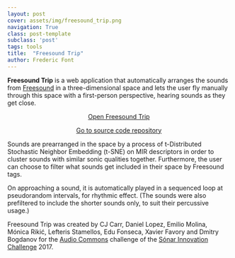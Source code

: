 ```yaml
---
layout: post
cover: assets/img/freesound_trip.png
navigation: True
class: post-template
subclass: 'post'
tags: tools
title:  "Freesound Trip"
author: Frederic Font
---
```


**Freesound Trip** is a web application that automatically arranges the sounds from [Freesound](http://www.freesound.org) in a three-dimensional space and lets the user fly manually through this space with a first-person perspective, hearing sounds as they get close.

<p style="text-align: center;"> 
<a href="http://5.2.16.88/Freesound-Trip/" target="_blank">Open Freesound Trip</a> 
</p>

<p style="text-align: center;"> 
<a href="https://github.com/dnlopez/Freesound-Trip" target="_blank">Go to source code repository</a> 
</p>

Sounds are prearranged in the space by a process of t-Distributed Stochastic Neighbor Embedding (t-SNE) on MIR descriptors in order to cluster sounds with similar sonic qualities together. Furthermore, the user can choose to filter what sounds get included in their space by Freesound tags.

On approaching a sound, it is automatically played in a sequenced loop at pseudorandom intervals, for rhythmic effect. (The sounds were also prefiltered to include the shorter sounds only, to suit their percussive usage.)

Freesound Trip was created by CJ Carr, Daniel Lopez, Emilio Molina, Mónica Rikić, Lefteris Stamellos, Edu Fonseca, Xavier Favory and Dmitry Bogdanov for the [Audio Commons](https://www.audiocommons.org) challenge of the [Sónar Innovation Challenge](http://sonarplusd.com/sic) 2017.
